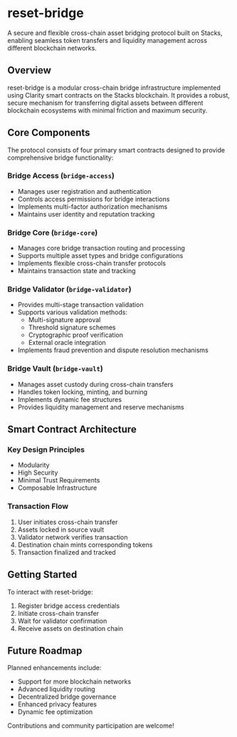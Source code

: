 # reset-bridge

A secure and flexible cross-chain asset bridging protocol built on Stacks, enabling seamless token transfers and liquidity management across different blockchain networks.

## Overview

reset-bridge is a modular cross-chain bridge infrastructure implemented using Clarity smart contracts on the Stacks blockchain. It provides a robust, secure mechanism for transferring digital assets between different blockchain ecosystems with minimal friction and maximum security.

## Core Components

The protocol consists of four primary smart contracts designed to provide comprehensive bridge functionality:

### Bridge Access (`bridge-access`)
- Manages user registration and authentication
- Controls access permissions for bridge interactions
- Implements multi-factor authorization mechanisms
- Maintains user identity and reputation tracking

### Bridge Core (`bridge-core`)
- Manages core bridge transaction routing and processing
- Supports multiple asset types and bridge configurations
- Implements flexible cross-chain transfer protocols
- Maintains transaction state and tracking

### Bridge Validator (`bridge-validator`)
- Provides multi-stage transaction validation
- Supports various validation methods:
  - Multi-signature approval
  - Threshold signature schemes
  - Cryptographic proof verification
  - External oracle integration
- Implements fraud prevention and dispute resolution mechanisms

### Bridge Vault (`bridge-vault`)
- Manages asset custody during cross-chain transfers
- Handles token locking, minting, and burning
- Implements dynamic fee structures
- Provides liquidity management and reserve mechanisms

## Smart Contract Architecture

### Key Design Principles
- Modularity
- High Security
- Minimal Trust Requirements
- Composable Infrastructure

### Transaction Flow
1. User initiates cross-chain transfer
2. Assets locked in source vault
3. Validator network verifies transaction
4. Destination chain mints corresponding tokens
5. Transaction finalized and tracked

## Getting Started

To interact with reset-bridge:

1. Register bridge access credentials
2. Initiate cross-chain transfer
3. Wait for validator confirmation
4. Receive assets on destination chain

## Future Roadmap

Planned enhancements include:
- Support for more blockchain networks
- Advanced liquidity routing
- Decentralized bridge governance
- Enhanced privacy features
- Dynamic fee optimization

Contributions and community participation are welcome!